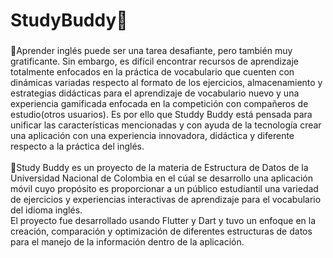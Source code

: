 <h1 align="left">StudyBuddy🫧</h1>

###

<p align="left">💠Aprender inglés puede ser una tarea desafiante, pero también muy gratificante. Sin embargo, es difícil encontrar recursos de aprendizaje totalmente enfocados en la práctica de vocabulario que cuenten con dinámicas variadas respecto al formato de los ejercicios, almacenamiento y estrategias didácticas para el aprendizaje de vocabulario nuevo y una experiencia gamificada enfocada en la competición con compañeros de estudio(otros usuarios). Es por ello que Studdy Buddy está pensada para unificar las características mencionadas y con ayuda de la tecnología crear una aplicación con una experiencia innovadora, didáctica y diferente respecto a la práctica del inglés.<br><br>💎Study Buddy es  un proyecto de la materia de Estructura de Datos de la Universidad Nacional de Colombia en el cúal se desarrollo una aplicación móvil cuyo propósito es proporcionar a un público estudiantil una variedad de ejercicios y experiencias interactivas de aprendizaje para el vocabulario del idioma inglés.<br>El proyecto fue desarrollado usando Flutter y Dart y tuvo un enfoque en la creación, comparación y optimización de diferentes estructuras de datos para el manejo de la información dentro de la aplicación.</p>

###
